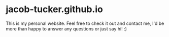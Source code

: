 # jacob-tucker.github.io
This is my personal website. Feel free to check it out and contact me, I'd be more than happy to answer any questions or just say hi! :)

